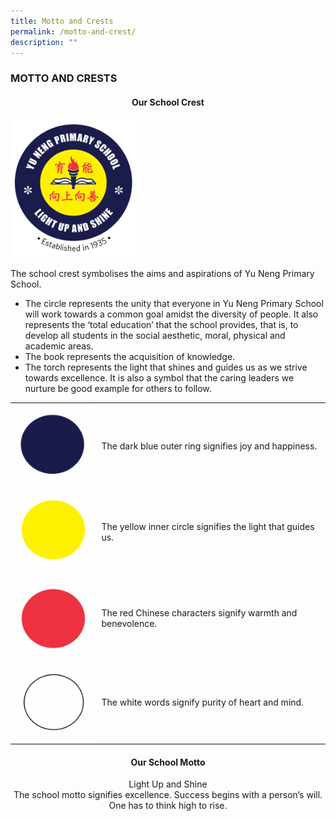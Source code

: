 ```yaml
---
title: Motto and Crests
permalink: /motto-and-crest/
description: ""
---
```

### MOTTO AND CRESTS

<h4 align="center">Our School Crest</h4>


<img src="/images/Yu_Neng_Final_Logo_-_Transparent_For_Coloured_Backgrounds-931x1024.png" style="width:40%"/>

The school crest symbolises the aims and aspirations of Yu Neng Primary School.
- The circle represents the unity that everyone in Yu Neng Primary School will work towards a common goal amidst the diversity of people. It also represents the ‘total education’ that the school provides, that is, to develop all students in the social aesthetic, moral, physical and academic areas.
- The book represents the acquisition of knowledge.
- The torch represents the light that shines and guides us as we strive towards excellence. It is also a symbol that the caring leaders we nurture be good example for others to follow.

| | |
| --- | --- |
| ![](/images/blue-144x150.png) | The dark blue outer ring signifies joy and happiness. |
| ![](/images/yellow-144x150.png) | The yellow inner circle signifies the light that guides us. |
| ![](/images/red-144x150.png) | The red Chinese characters signify warmth and benevolence. |
| ![](/images/white-150x148.png) | The white words signify purity of heart and mind. |

<h4 align="center">Our School Motto</h4>

<p align="center">
Light Up and Shine
<br>
The school motto signifies excellence. Success begins with a person’s will. One has to think high to rise.
	</p>